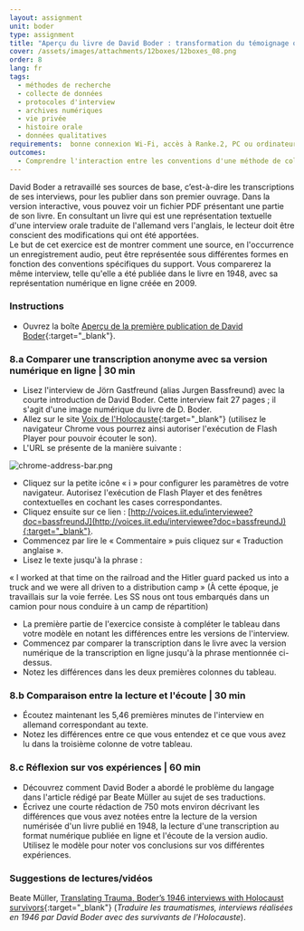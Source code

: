 ```yaml
---
layout: assignment
unit: boder
type: assignment
title: "Aperçu du livre de David Boder : transformation du témoignage oral en texte dactylographié"
cover: /assets/images/attachments/12boxes/12boxes_08.png
order: 8
lang: fr
tags:
  - méthodes de recherche
  - collecte de données
  - protocoles d'interview
  - archives numériques
  - vie privée
  - histoire orale
  - données qualitatives
requirements:  bonne connexion Wi-Fi, accès à Ranke.2, PC ou ordinateur portable, application installée sur le PC ou le portable permettant de visualiser des vidéos, compte pour la frise chronologique
outcomes:
  - Comprendre l'interaction entre les conventions d'une méthode de collecte de données, les conventions du support à travers lequel ces données sont partagées et l'apparence de sa représentation.
---
```


David Boder a retravaillé ses sources de base, c’est-à-dire les transcriptions de ses interviews, pour les publier dans son premier ouvrage. Dans la version interactive, vous pouvez voir un fichier PDF présentant une partie de son livre. En consultant un livre qui est une représentation textuelle d'une interview orale traduite de l'allemand vers l'anglais, le lecteur doit être conscient des modifications qui ont été apportées.  
Le but de cet exercice est de montrer comment une source, en l'occurrence un enregistrement audio, peut être représentée sous différentes formes en fonction des conventions spécifiques du support. Vous comparerez la même interview, telle qu'elle a été publiée dans le livre en 1948, avec sa représentation numérique en ligne créée en 2009.

<!-- more -->

<!-- briefing-student -->

### Instructions
<!-- section-contents -->

- Ouvrez la boîte [Aperçu de la première publication de David Boder](https://ranke2.uni.lu/klynt/fr/#Intro){:target="_blank"}.

<!-- section -->

### 8.a  Comparer une transcription anonyme avec sa version numérique en ligne | 30 min
<!-- section-contents -->

- Lisez l'interview de Jörn Gastfreund (alias Jurgen Bassfreund) avec la courte introduction de David Boder. Cette interview fait 27 pages ; il s'agit d'une image numérique du livre de D. Boder.
- Allez sur le site [Voix de l'Holocauste](http://voices.iit.edu/){:target="_blank"} (utilisez le navigateur Chrome  vous pourrez ainsi autoriser l'exécution de Flash Player pour pouvoir écouter le son). 
- L'URL se présente de la manière suivante : 

![chrome-address-bar.png](../../../assets/images/chrome-address-bar.png)

- Cliquez sur la petite icône « i » pour configurer les paramètres de votre navigateur. Autorisez l'exécution de Flash Player et des fenêtres contextuelles en cochant les cases correspondantes. 
- Cliquez ensuite sur ce lien : [http://voices.iit.edu/interviewee?doc=bassfreundJ](http://voices.iit.edu/interviewee?doc=bassfreundJ){:target="_blank"}.
- Commencez par lire le « Commentaire » puis cliquez sur « Traduction anglaise ».
- Lisez le texte jusqu'à la phrase :

« I worked at that time on the railroad and the Hitler guard packed us into a truck and we were all driven to a distribution camp » (À cette époque, je travaillais sur la voie ferrée. Les SS nous ont tous embarqués dans un camion pour nous conduire à un camp de répartition)
 
- La première partie de l'exercice consiste à compléter le tableau dans votre modèle en notant les différences entre les versions de l'interview.
- Commencez par comparer la transcription dans le livre avec la version numérique de la transcription en ligne jusqu'à la phrase mentionnée ci-dessus.
- Notez les différences dans les deux premières colonnes du tableau. 

<!-- section -->

### 8.b  Comparaison entre la lecture et l'écoute | 30 min
<!-- section-contents -->

- Écoutez maintenant les 5,46 premières minutes de l'interview en allemand correspondant au texte.
- Notez les différences entre ce que vous entendez et ce que vous avez lu dans la troisième colonne de votre tableau.

<!-- section -->

### 8.c  Réflexion sur vos expériences | 60 min
<!-- section-contents -->

- Découvrez comment David Boder a abordé le problème du langage dans l'article rédigé par Beate Müller au sujet de ses traductions.
- Écrivez une courte rédaction de 750 mots environ décrivant les différences que vous avez notées entre la lecture de la version numérisée d'un livre publié en 1948, la lecture d'une transcription au format numérique publiée en ligne et l'écoute de la version audio. Utilisez le modèle pour noter vos conclusions sur vos différentes expériences.

<!-- section -->

### Suggestions de lectures/vidéos
<!-- section-contents -->

Beate Müller, [Translating Trauma, Boder’s 1946 interviews with Holocaust survivors](https://www.euppublishing.com/doi/abs/10.3366/tal.2014.0155){:target="_blank"} (_Traduire les traumatismes, interviews réalisées en 1946 par David Boder avec des survivants de l'Holocauste_).

<!-- briefing-teacher -->
